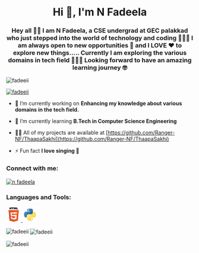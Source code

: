 <h1 align="center">Hi 👋, I'm N Fadeela</h1>
<h3 align="center">Hey all 👋🏻 I am N Fadeela, a CSE undergrad at GEC palakkad who just stepped into the world of technology and coding 👩🏻‍💻 I am always open to new opportunities 🤩 and I LOVE ❤️ to explore new things..... Currently I am exploring the various domains in tech field 🕵🏻‍♀ Looking forward to have an amazing learning journey 🤓</h3>

<p align="left"> <img src="https://komarev.com/ghpvc/?username=fadeeii&label=Profile%20views&color=0e75b6&style=flat" alt="fadeeii" /> </p>

<p align="left"> <a href="https://github.com/ryo-ma/github-profile-trophy"><img src="https://github-profile-trophy.vercel.app/?username=fadeeii" alt="fadeeii" /></a> </p>

- 🔭 I’m currently working on **Enhancing my knowledge about various domains in the tech field.**

- 🌱 I’m currently learning **B.Tech in Computer Science Engineering**

- 👨‍💻 All of my projects are available at [https://github.com/Ranger-NF/ThaapaSakhi](https://github.com/Ranger-NF/ThaapaSakhi)

- ⚡ Fun fact **I love singing 🎵**

<h3 align="left">Connect with me:</h3>
<p align="left">
<a href="https://linkedin.com/in/N Fadeela" target="blank"><img align="center" src="https://raw.githubusercontent.com/rahuldkjain/github-profile-readme-generator/master/src/images/icons/Social/linked-in-alt.svg" alt="n fadeela" height="30" width="40" /></a>
</p>

<h3 align="left">Languages and Tools:</h3>
<p align="left"> <a href="https://www.w3.org/html/" target="_blank" rel="noreferrer"> <img src="https://raw.githubusercontent.com/devicons/devicon/master/icons/html5/html5-original-wordmark.svg" alt="html5" width="40" height="40"/> </a> <a href="https://www.python.org" target="_blank" rel="noreferrer"> <img src="https://raw.githubusercontent.com/devicons/devicon/master/icons/python/python-original.svg" alt="python" width="40" height="40"/> </a> </p>

<p><img align="left" src="https://github-readme-stats.vercel.app/api/top-langs?username=fadeeii&show_icons=true&locale=en&layout=compact" alt="fadeeii" /></p>

<p>&nbsp;<img align="center" src="https://github-readme-stats.vercel.app/api?username=fadeeii&show_icons=true&locale=en" alt="fadeeii" /></p>

<p><img align="center" src="https://github-readme-streak-stats.herokuapp.com/?user=fadeeii&" alt="fadeeii" /></p>
